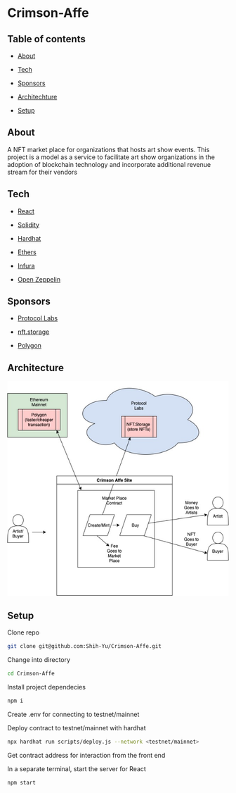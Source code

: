 # Crimson-Affe

## Table of contents

* [About](#about)

* [Tech](#Tech)

* [Sponsors](#sponsors)

* [Architechture](#architecture)

* [Setup](#setup)

## About

A NFT market place for organizations that hosts art show events. This project is a model as a service to facilitate art show organizations in the adoption of blockchain technology and incorporate additional revenue stream for their vendors

## Tech

* [React](https://reactjs.org/)

* [Solidity](https://docs.soliditylang.org/en/latest/)

* [Hardhat](https://hardhat.org/)

* [Ethers](https://docs.ethers.io/v5/)

* [Infura](https://infura.io/)

* [Open Zeppelin](https://openzeppelin.com/contracts/)

## Sponsors

* [Protocol Labs](https://protocol.ai/)

* [nft.storage](https://nft.storage/)

* [Polygon](https://polygon.technology/)

## Architecture

![Architecture](src/assets/CrimsonAffe.jpg)

## Setup

Clone repo

``` bash
git clone git@github.com:Shih-Yu/Crimson-Affe.git
```

Change into directory

``` bash
cd Crimson-Affe
```

Install project dependecies

``` bash
npm i
```

Create .env for connecting to testnet/mainnet

Deploy contract to testnet/mainnet with hardhat

``` bash
npx hardhat run scripts/deploy.js --network <testnet/mainnet>
```

Get contract address for interaction from the front end

In a separate terminal, start the server for React

``` bash
npm start
```
